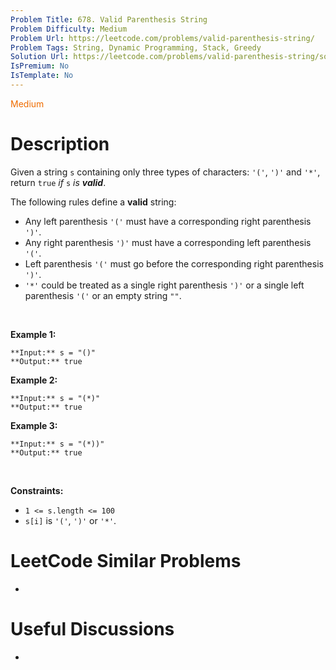 ```yaml
---
Problem Title: 678. Valid Parenthesis String
Problem Difficulty: Medium
Problem Url: https://leetcode.com/problems/valid-parenthesis-string/
Problem Tags: String, Dynamic Programming, Stack, Greedy
Solution Url: https://leetcode.com/problems/valid-parenthesis-string/solution/
IsPremium: No
IsTemplate: No
---
```


<span style="color: rgb(239, 108, 0);">Medium</span>

# Description

Given a string `s` containing only three types of characters: `'('`, `')'` and `'*'`, return `true` *if* `s` *is **valid***.


The following rules define a **valid** string:


* Any left parenthesis `'('` must have a corresponding right parenthesis `')'`.
* Any right parenthesis `')'` must have a corresponding left parenthesis `'('`.
* Left parenthesis `'('` must go before the corresponding right parenthesis `')'`.
* `'*'` could be treated as a single right parenthesis `')'` or a single left parenthesis `'('` or an empty string `""`.


 


**Example 1:**



```
**Input:** s = "()"
**Output:** true

```
**Example 2:**



```
**Input:** s = "(*)"
**Output:** true

```
**Example 3:**



```
**Input:** s = "(*))"
**Output:** true

```

 


**Constraints:**


* `1 <= s.length <= 100`
* `s[i]` is `'('`, `')'` or `'*'`.




# LeetCode Similar Problems

- []()

# Useful Discussions

- []()
